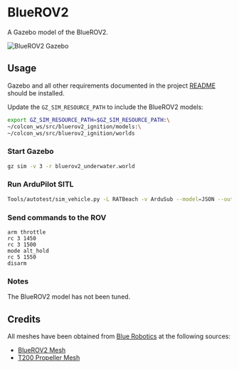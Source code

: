 # BlueROV2

A Gazebo model of the BlueROV2.

![BlueROV2 Gazebo](/images/bluerov2.png)

## Usage

Gazebo and all other requirements documented in the project [README](/README.md) should
be installed.

Update the `GZ_SIM_RESOURCE_PATH` to include the BlueROV2 models:

~~~bash
export GZ_SIM_RESOURCE_PATH=$GZ_SIM_RESOURCE_PATH:\
~/colcon_ws/src/bluerov2_ignition/models:\
~/colcon_ws/src/bluerov2_ignition/worlds
~~~

### Start Gazebo

~~~bash
gz sim -v 3 -r bluerov2_underwater.world
~~~

### Run ArduPilot SITL

~~~bash
Tools/autotest/sim_vehicle.py -L RATBeach -v ArduSub --model=JSON --out=udp:0.0.0.0:14550 --console
~~~

### Send commands to the ROV

~~~
arm throttle
rc 3 1450     
rc 3 1500
mode alt_hold
rc 5 1550
disarm
~~~

### Notes

The BlueROV2 model has not been tuned.

## Credits

All meshes have been obtained from [Blue Robotics](https://bluerobotics.com/) at the
following sources:

- [BlueROV2 Mesh](https://grabcad.com/library/bluerov2-1)
- [T200 Propeller Mesh](https://grabcad.com/library/bluerobotics-t200-thruster-1)